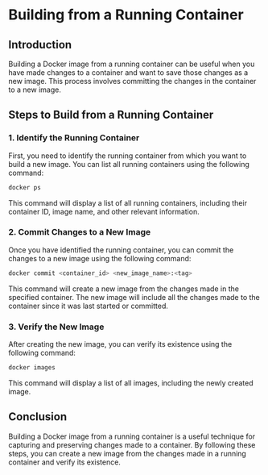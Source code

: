 # Building from a Running Container

## Introduction

Building a Docker image from a running container can be useful when you have made changes to a container and want to save those changes as a new image. This process involves committing the changes in the container to a new image.

## Steps to Build from a Running Container

### 1. Identify the Running Container

First, you need to identify the running container from which you want to build a new image. You can list all running containers using the following command:

```bash
docker ps
```         

This command will display a list of all running containers, including their container ID, image name, and other relevant information.

### 2. Commit Changes to a New Image

Once you have identified the running container, you can commit the changes to a new image using the following command:

```bash
docker commit <container_id> <new_image_name>:<tag>
```

This command will create a new image from the changes made in the specified container. The new image will include all the changes made to the container since it was last started or committed.

### 3. Verify the New Image

After creating the new image, you can verify its existence using the following command:

```bash
docker images
``` 

This command will display a list of all images, including the newly created image.

## Conclusion

Building a Docker image from a running container is a useful technique for capturing and preserving changes made to a container. By following these steps, you can create a new image from the changes made in a running container and verify its existence.
